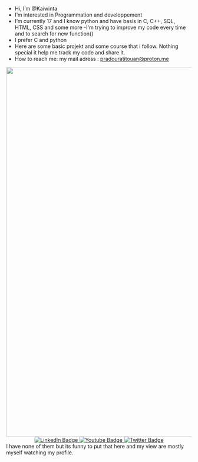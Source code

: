 -  Hi, I’m @Kaiwinta
-  I’m interested in Programmation and developpement
-  I’m currently 17 and I know python and have basis in C, C++, SQL, HTML, CSS and some more
-I'm trying to improve my code every time and to search for new function() 
-  I prefer C and python
-  Here are some basic projekt and some course that i follow. Nothing special it help me track my code and share it. 
-  How to reach me: my mail adress : pradouratitouan@proton.me


<div id="visual" align="center">
  <div>
    <img src="https://user-images.githubusercontent.com/95478989/198955082-6e78ebb5-e1e4-49f9-8d32-6e5af3984dcd.gif" width="1000"/>
  </div>
  <div id="badges">
    <a href="your-linkedin-URL">
      <img src="https://img.shields.io/badge/LinkedIn-blue?style=for-the-badge&logo=linkedin&logoColor=white" alt="LinkedIn Badge"/>
    </a>
    <a href="https://www.youtube.com/watch?v=dQw4w9WgXcQ">
      <img src="https://img.shields.io/badge/YouTube-red?style=for-the-badge&logo=youtube&logoColor=white" alt="Youtube Badge"/>
    </a>
    <a href="your-twitter-URL">
      <img src="https://img.shields.io/badge/Twitter-blue?style=for-the-badge&logo=twitter&logoColor=white" alt="Twitter Badge"/>
    </a>
   </div>
  <div>
    <img src="https://komarev.com/ghpvc/?username=Kaiwinta&style=flat-square&color=blue" alt=""/>
  </div>
 </div>
I have none of them but its funny to put that here and my view are mostly myself watching my profile. 
<!---
Kaiwinta/Kaiwinta is a ✨ special ✨ repository because its `README.md` (this file) appears on your GitHub profile.
You can click the Preview link to take a look at your changes.
--->
